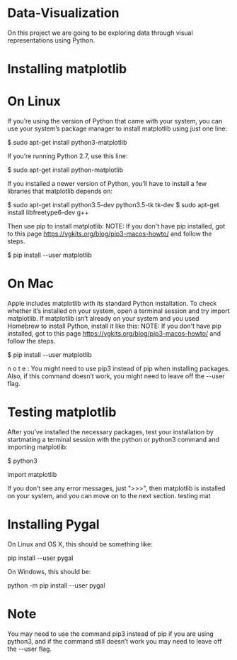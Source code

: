 # Data-Visualization

On this project we are going to be exploring data through visual representations using Python.


# Installing matplotlib

# On Linux
If you’re using the version of Python that came with your system, you can use your system’s package manager to install 
matplotlib using just one line:

$ sudo apt-get install python3-matplotlib

If you’re running Python 2.7, use this line:

$ sudo apt-get install python-matplotlib

If you installed a newer version of Python, you’ll have to install a few
libraries that matplotlib depends on:

$ sudo apt-get install python3.5-dev python3.5-tk tk-dev $ sudo apt-get install libfreetype6-dev g++

Then use pip to install matplotlib:
NOTE: If you don't have pip installed, got to this page https://vgkits.org/blog/pip3-macos-howto/ and follow the steps.

$ pip install --user matplotlib


# On Mac
Apple includes matplotlib with its standard Python installation. To check whether it’s installed on your system, open a 
terminal session and try import matplotlib. If matplotlib isn’t already on your system and you used Homebrew to install 
Python, install it like this:
NOTE: If you don't have pip installed, got to this page https://vgkits.org/blog/pip3-macos-howto/ and follow the steps.


$ pip install --user matplotlib

n o t e : You might need to use pip3 instead of pip when installing packages. Also, if this command doesn’t work, you 
might need to leave off the --user flag.


# Testing matplotlib
After you’ve installed the necessary packages, test your installation by startmating a terminal session with the python 
or python3 command and importing matplotlib:

$ python3

import matplotlib

If you don’t see any error messages, just ">>>", then matplotlib is installed on your system, and you can move on to the 
next section.
testing mat


# Installing Pygal
On Linux and OS X, this should be something like:

pip install --user pygal

On Windows, this should be:

python -m pip install --user pygal

# Note
You may need to use the command pip3 instead of pip if you are using python3, and if the command still doesn’t work you 
may need to leave off the --user flag.